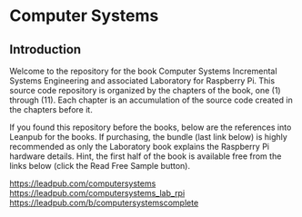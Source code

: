 # Computer Systems

## Introduction

Welcome to the repository for the book Computer Systems Incremental Systems Engineering and associated Laboratory for Raspberry Pi. This source code repository is organized by the chapters of the book, one (1) through (11). Each chapter is an accumulation of the source code created in the chapters before it.

If you found this repository before the books, below are the references into Leanpub for the books. If purchasing, the bundle (last link below) is highly recommended as only the Laboratory book explains the Raspberry Pi hardware details. Hint, the first half of the book is available free from the links below (click the Read Free Sample button).

https://leadpub.com/computersystems
https://leadpub.com/computersystems_lab_rpi
https://leadpub.com/b/computersystemscomplete
